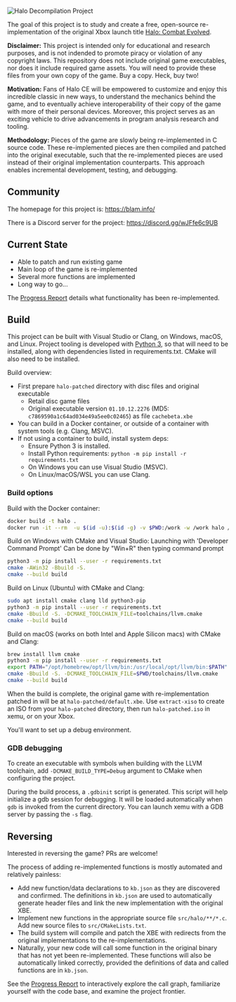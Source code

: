 ![Halo Decompilation Project](logo.png)

The goal of this project is to study and create a free, open-source re-implementation of the original Xbox launch title [Halo: Combat Evolved](https://en.wikipedia.org/wiki/Halo:_Combat_Evolved).

**Disclaimer:** This project is intended only for educational and research purposes, and is not indended to promote piracy or violation of any copyright laws. This repository does not include original game executables, nor does it include required game assets. You will need to provide these files from your own copy of the game. Buy a copy. Heck, buy two!

**Motivation:** Fans of Halo CE will be empowered to customize and enjoy this incredible classic in new ways, to understand the mechanics behind the game, and to eventually achieve interoperability of their copy of the game with more of their personal devices. Moreover, this project serves as an exciting vehicle to drive advancements in program analysis research and tooling.

**Methodology:** Pieces of the game are slowly being re-implemented in C source code. These re-implemented pieces are then compiled and patched into the original executable, such that the re-implemented pieces are used instead of their original implementation counterparts. This approach enables incremental development, testing, and debugging.

Community
---------
The homepage for this project is: https://blam.info/

There is a Discord server for the project: https://discord.gg/wJFfe6c9UB

Current State
-------------
* Able to patch and run existing game
* Main loop of the game is re-implemented
* Several more functions are implemented
* Long way to go...

The [Progress Report](https://blam.info/progress/) details what functionality has been re-implemented.

Build
-----
This project can be built with Visual Studio or Clang, on Windows, macOS, and Linux. Project tooling is developed with [Python 3](https://www.python.org/), so that will need to be installed, along with dependencies listed in requirements.txt. CMake will also need to be installed.

Build overview:
* First prepare `halo-patched` directory with disc files and original executable
  * Retail disc game files
  * Original executable version `01.10.12.2276` (MD5: `c7869590a1c64ad034e49a5ee0c02465`) as file `cachebeta.xbe`
* You can build in a Docker container, or outside of a container with system tools (e.g. Clang, MSVC).
* If not using a container to build, install system deps:
  * Ensure Python 3 is installed.
  * Install Python requirements: `python -m pip install -r requirements.txt`
  * On Windows you can use Visual Studio (MSVC).
  * On Linux/macOS/WSL you can use Clang.

### Build options

Build with the Docker container:
```bash
docker build -t halo .
docker run -it --rm  -u $(id -u):$(id -g) -v $PWD:/work -w /work halo /bin/bash -c "cmake -Bbuild -S. -DCMAKE_TOOLCHAIN_FILE=toolchains/llvm.cmake && cmake --build build"
```

Build on Windows with CMake and Visual Studio:
Launching with 'Developer Command Prompt' 
Can be done by "Win+R" then typing command prompt
```bash
python3 -m pip install --user -r requirements.txt 
cmake -AWin32 -Bbuild -S.
cmake --build build
```
 

Build on Linux (Ubuntu) with CMake and Clang:
```bash
sudo apt install cmake clang lld python3-pip
python3 -m pip install --user -r requirements.txt
cmake -Bbuild -S. -DCMAKE_TOOLCHAIN_FILE=toolchains/llvm.cmake
cmake --build build
```

Build on macOS (works on both Intel and Apple Silicon macs) with CMake and Clang:
```bash
brew install llvm cmake
python3 -m pip install --user -r requirements.txt
export PATH="/opt/homebrew/opt/llvm/bin:/usr/local/opt/llvm/bin:$PATH"
cmake -Bbuild -S. -DCMAKE_TOOLCHAIN_FILE=$PWD/toolchains/llvm.cmake
cmake --build build
```

When the build is complete, the original game with re-implementation patched in will be at `halo-patched/default.xbe`. Use `extract-xiso` to create an ISO from your `halo-patched` directory, then run `halo-patched.iso` in xemu, or on your Xbox.

You'll want to set up a debug environment.

### GDB debugging

To create an executable with symbols when building with the LLVM toolchain, add `-DCMAKE_BUILD_TYPE=Debug` argument to CMake when configuring the project.

During the build process, a `.gdbinit` script is generated. This script will help initialize a gdb session for debugging. It will be loaded automatically when `gdb` is invoked from the current directory. You can launch xemu with a GDB server by passing the `-s` flag.

Reversing
---------
Interested in reversing the game? PRs are welcome!

The process of adding re-implemented functions is mostly automated and relatively painless:
* Add new function/data declarations to `kb.json` as they are discovered and confirmed. The definitions in `kb.json` are used to automatically generate header files and link the new implementation with the original XBE.
* Implement new functions in the appropriate source file `src/halo/**/*.c`. Add new source files to `src/CMakeLists.txt`.
* The build system will compile and patch the XBE with redirects from the original implementations to the re-implementations.
* Naturally, your new code will call some function in the original binary that has not yet been re-implemented. These functions will also be automatically linked correctly, provided the definitions of data and called functions are in `kb.json`.

See the [Progress Report](https://blam.info/progress/) to interactively explore the call graph, familiarize yourself with the code base, and examine the project frontier.
